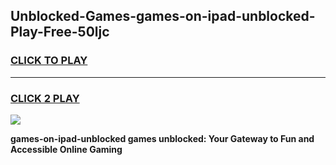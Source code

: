
## Unblocked-Games-games-on-ipad-unblocked-Play-Free-50ljc
<h3>
<a href="https://premium76.site?title=games-on-ipad-unblocked&ref=17A">CLICK TO PLAY</a></h3>
<hr>

<h3>
<a href="https://premium76.site?title=games-on-ipad-unblocked&ref=17A">CLICK 2 PLAY</a>
  
</h3>

<a href="https://premium76.site?title=games-on-ipad-unblocked&ref=17A"><img src="https://clearcache.store/games.png"></a>


**games-on-ipad-unblocked games unblocked: Your Gateway to Fun and Accessible Online Gaming**
